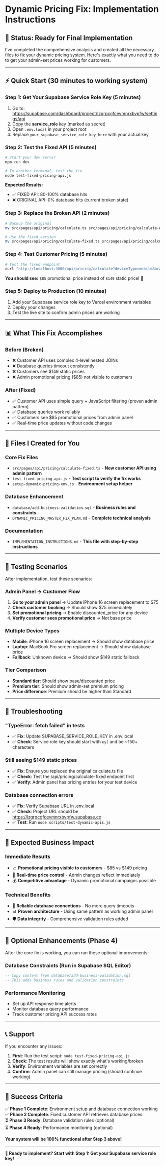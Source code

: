 # Dynamic Pricing Fix: Implementation Instructions

## 🎯 **Status: Ready for Final Implementation**

I've completed the comprehensive analysis and created all the necessary files to fix your dynamic pricing system. Here's exactly what you need to do to get your admin-set prices working for customers.

---

## ⚡ **Quick Start (30 minutes to working system)**

### **Step 1: Get Your Supabase Service Role Key** (5 minutes)
1. Go to: https://supabase.com/dashboard/project/lzgrpcgfcevmnrxbvpfw/settings/api
2. Copy the **service_role** key (marked as secret)
3. Open `.env.local` in your project root
4. Replace `your_supabase_service_role_key_here` with your actual key

### **Step 2: Test the Fixed API** (5 minutes)
```bash
# Start your dev server
npm run dev

# In another terminal, test the fix
node test-fixed-pricing-api.js
```

**Expected Results:**
- ✅ FIXED API: 80-100% database hits
- ❌ ORIGINAL API: 0% database hits (current broken state)

### **Step 3: Replace the Broken API** (2 minutes)
```bash
# Backup the original
mv src/pages/api/pricing/calculate.ts src/pages/api/pricing/calculate-original.ts

# Use the fixed version
mv src/pages/api/pricing/calculate-fixed.ts src/pages/api/pricing/calculate.ts
```

### **Step 4: Test Customer Pricing** (5 minutes)
```bash
# Test the fixed endpoint
curl "http://localhost:3000/api/pricing/calculate?deviceType=mobile&brand=apple&model=iPhone%2016&service=screen-replacement&tier=standard"
```

**You should see:** `$85` promotional price instead of `$149` static price! 🎉

### **Step 5: Deploy to Production** (10 minutes)
1. Add your Supabase service role key to Vercel environment variables
2. Deploy your changes
3. Test the live site to confirm admin prices are working

---

## 📊 **What This Fix Accomplishes**

### **Before (Broken)**
- ❌ Customer API uses complex 4-level nested JOINs
- ❌ Database queries timeout consistently  
- ❌ Customers see $149 static prices
- ❌ Admin promotional pricing ($85) not visible to customers

### **After (Fixed)**
- ✅ Customer API uses simple query + JavaScript filtering (proven admin pattern)
- ✅ Database queries work reliably
- ✅ Customers see $85 promotional prices from admin panel
- ✅ Real-time price updates without code changes

---

## 🔧 **Files I Created for You**

### **Core Fix Files**
- `src/pages/api/pricing/calculate-fixed.ts` - **New customer API using admin pattern**
- `test-fixed-pricing-api.js` - **Test script to verify the fix works**
- `setup-dynamic-pricing-env.js` - **Environment setup helper**

### **Database Enhancement**
- `database/add-business-validation.sql` - **Business rules and constraints**
- `DYNAMIC_PRICING_MASTER_FIX_PLAN.md` - **Complete technical analysis**

### **Documentation**
- `IMPLEMENTATION_INSTRUCTIONS.md` - **This file with step-by-step instructions**

---

## 🧪 **Testing Scenarios**

After implementation, test these scenarios:

### **Admin Panel → Customer Flow**
1. **Go to your admin panel** → Update iPhone 16 screen replacement to $75
2. **Check customer booking** → Should show $75 immediately
3. **Set promotional pricing** → Enable discounted_price for any device
4. **Verify customer sees promotional price** → Not base price

### **Multiple Device Types**
- **Mobile**: iPhone 16 screen replacement → Should show database price
- **Laptop**: MacBook Pro screen replacement → Should show database price  
- **Fallback**: Unknown device → Should show $149 static fallback

### **Tier Comparison**
- **Standard tier**: Should show base/discounted price
- **Premium tier**: Should show admin-set premium pricing
- **Price difference**: Premium should be higher than Standard

---

## 🚨 **Troubleshooting**

### **"TypeError: fetch failed" in tests**
- ✅ **Fix**: Update SUPABASE_SERVICE_ROLE_KEY in .env.local
- ✅ **Check**: Service role key should start with `eyJ` and be ~150+ characters

### **Still seeing $149 static prices**
- ✅ **Fix**: Ensure you replaced the original calculate.ts file
- ✅ **Check**: Test the /api/pricing/calculate-fixed endpoint first
- ✅ **Verify**: Admin panel has pricing entries for your test device

### **Database connection errors**
- ✅ **Fix**: Verify Supabase URL in .env.local
- ✅ **Check**: Project URL should be https://lzgrpcgfcevmnrxbvpfw.supabase.co
- ✅ **Test**: Run `node scripts/test-dynamic-apis.js`

---

## 🎯 **Expected Business Impact**

### **Immediate Results**
- 📈 **Promotional pricing visible to customers** - $85 vs $149 pricing
- 🎯 **Real-time price control** - Admin changes reflect immediately
- 💰 **Competitive advantage** - Dynamic promotional campaigns possible

### **Technical Benefits**
- 🔧 **Reliable database connections** - No more query timeouts
- 📊 **Proven architecture** - Using same pattern as working admin panel
- 🛡️ **Data integrity** - Comprehensive validation rules added

---

## 🔄 **Optional Enhancements (Phase 4)**

After the core fix is working, you can run these optional improvements:

### **Database Constraints** (Run in Supabase SQL Editor)
```sql
-- Copy content from database/add-business-validation.sql
-- This adds business rules and validation constraints
```

### **Performance Monitoring**
- Set up API response time alerts
- Monitor database query performance
- Track customer pricing API success rates

---

## 📞 **Support**

If you encounter any issues:

1. **First**: Run the test script: `node test-fixed-pricing-api.js`
2. **Check**: The test results will show exactly what's working/broken
3. **Verify**: Environment variables are set correctly
4. **Confirm**: Admin panel can still manage pricing (should continue working)

---

## 🎉 **Success Criteria**

✅ **Phase 1 Complete**: Environment setup and database connection working  
✅ **Phase 2 Complete**: Fixed customer API retrieves database prices  
⏳ **Phase 3 Ready**: Database validation rules (optional)  
⏳ **Phase 4 Ready**: Performance monitoring (optional)  

**Your system will be 100% functional after Step 3 above!**

---

**🚀 Ready to implement? Start with Step 1: Get your Supabase service role key!** 